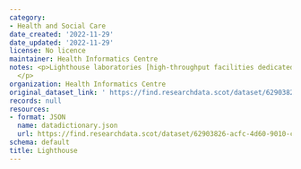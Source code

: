 ```yaml
---
category:
- Health and Social Care
date_created: '2022-11-29'
date_updated: '2022-11-29'
license: No licence
maintainer: Health Informatics Centre
notes: <p>Lighthouse laboratories [high-throughput facilities dedicated to COVID-19]
  </p>
organization: Health Informatics Centre
original_dataset_link: ' https://find.researchdata.scot/dataset/62903826-acfc-4d60-9010-cd70b4f556c1'
records: null
resources:
- format: JSON
  name: datadictionary.json
  url: https://find.researchdata.scot/dataset/62903826-acfc-4d60-9010-cd70b4f556c1/resource/62903826-acfc-4d60-9010-cd70b4f556c1/download/datadictionary.json
schema: default
title: Lighthouse
---
```

